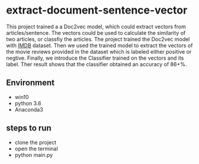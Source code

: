 # extract-document-sentence-vector
 This project trained a a Doc2vec model, which could extract vectors from articles/sentence. The vectors could be used to calculate the similarity of two articles, or classfiy the articles. The project trained the Doc2vec model with [IMDB](http://ai.stanford.edu/~amaas/data/sentiment/) dataset. Then we used the trained model to extract the vectors of the movie reviews provided in the dataset which is labeled either positive or negtive. Finally, we introduce the Classifier trained on the vectors and its label. Ther result shows that the classifier obtained an accuracy of 86+%. 

## Environment
* win10
* python 3.6
* Anaconda3

## steps to run
* clone the project
* open the terminal 
* python main.py

